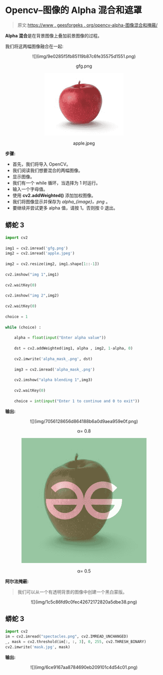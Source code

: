 # Opencv–图像的 Alpha 混合和遮罩

> 原文:[https://www . geesforgeks . org/opencv-alpha-图像混合和掩蔽/](https://www.geeksforgeeks.org/opencv-alpha-blending-and-masking-of-images/)

**Alpha 混合**是在背景图像上叠加前景图像的过程。

我们将这两幅图像融合在一起:

<center>
![](img/9e0285f5fb85119b87c6fe35575d1551.png)

gfg.png

![](img/2f97fbfae6698044285478e1d1205559.png)

apple.jpeg

</center>

**步骤:**

*   首先，我们将导入 OpenCV。
*   我们阅读我们想要混合的两幅图像。
*   显示图像。
*   我们有一个 while 循环，当选择为 1 时运行。
*   输入一个字母值。
*   使用 **cv2.addWeighted()** 添加加权图像。
*   我们将图像显示并保存为 *alpha_{image}。png* 。
*   要继续并尝试更多 alpha 值，请按 1。否则按 0 退出。

## 蟒蛇 3

```py
import cv2

img1 = cv2.imread('gfg.png')
img2 = cv2.imread('apple.jpeg')

img2 = cv2.resize(img2, img1.shape[1::-1])

cv2.imshow("img 1",img1)

cv2.waitKey(0)

cv2.imshow("img 2",img2)

cv2.waitKey(0)

choice = 1

while (choice) :

    alpha = float(input("Enter alpha value"))

    dst = cv2.addWeighted(img1, alpha , img2, 1-alpha, 0)

    cv2.imwrite('alpha_mask_.png', dst)

    img3 = cv2.imread('alpha_mask_.png')

    cv2.imshow("alpha blending 1",img3)

    cv2.waitKey(0)

    choice = int(input("Enter 1 to continue and 0 to exit"))
```

**输出:**

<center>
![](img/7056128656d864188b6a0d9aea959e0f.png)

α= 0.8

![](img/d761ebe43923feb417016d07ed0866d6.png)

α= 0.5

</center>

**阿尔法掩蔽:**

> 我们可以从一个有透明背景的图像中创建一个黑白蒙版。

<center>
![](img/1c5c86fd9c0fec42672172820a5dbe38.png)</center>

## 蟒蛇 3

```py
import cv2
im = cv2.imread("spectacles.png", cv2.IMREAD_UNCHANGED)
_, mask = cv2.threshold(im[:, :, 3], 0, 255, cv2.THRESH_BINARY)
cv2.imwrite('mask.jpg', mask)
```

**输出:**

<center>
![](img/6ce9167aa8784690eb209101c4d54c01.png)</center>